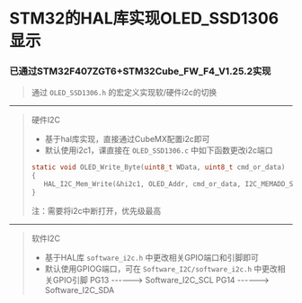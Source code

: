 # STM32的HAL库实现OLED_SSD1306显示
### 已通过STM32F407ZGT6+STM32Cube_FW_F4_V1.25.2实现

> 通过 `OLED_SSD1306.h` 的宏定义实现软/硬件i2c的切换
---
> 硬件I2C
> - 基于hal库实现，直接通过CubeMX配置i2c即可
> - 默认使用i2c1，课直接在 `OLED_SSD1306.c` 中如下函数更改i2c端口
> ```C
> static void OLED_Write_Byte(uint8_t WData, uint8_t cmd_or_data)
> {
>    HAL_I2C_Mem_Write(&hi2c1, OLED_Addr, cmd_or_data, I2C_MEMADD_SIZE_8BIT, &WData, 1, HAL_MAX_DELAY);
> }
> ```
> 注：需要将i2c中断打开，优先级最高
---
> 软件I2C
> - 基于HAL库 `software_i2c.h` 中更改相关GPIO端口和引脚即可
> - 默认使用GPIOG端口，可在 `Software_I2C/software_i2c.h` 中更改相关GPIO引脚
> PG13 ------> Software_I2C_SCL 
> PG14 ------> Software_I2C_SDA 
